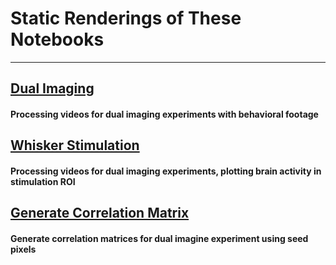 # Static Renderings of These Notebooks
___

## [Dual Imaging](https://nbviewer.jupyter.org/urls/bitbucket.org/ashubhudia/lab/raw/6429f1665d82dd350b5beb0a5c37a08f0dabfbf4/FEDCODE/Dual_Imaging/Dual_Imaging.ipynb)
#### Processing videos for dual imaging experiments with behavioral footage

## [Whisker Stimulation](https://nbviewer.jupyter.org/urls/bitbucket.org/ashubhudia/lab/raw/6429f1665d82dd350b5beb0a5c37a08f0dabfbf4/FEDCODE/Dual_Imaging/Whisker%20Stimulation.ipynb)
#### Processing videos for dual imaging experiments, plotting brain activity in stimulation ROI

## [Generate Correlation Matrix](https://nbviewer.jupyter.org/urls/bitbucket.org/ashubhudia/lab/raw/cc4b42d04c02afde5de5f0f0e7e0a36084cc22e1/FEDCODE/Dual_Imaging/Correlation%20Matrix%20Analysis.ipynb)
#### Generate correlation matrices for dual imagine experiment using seed pixels